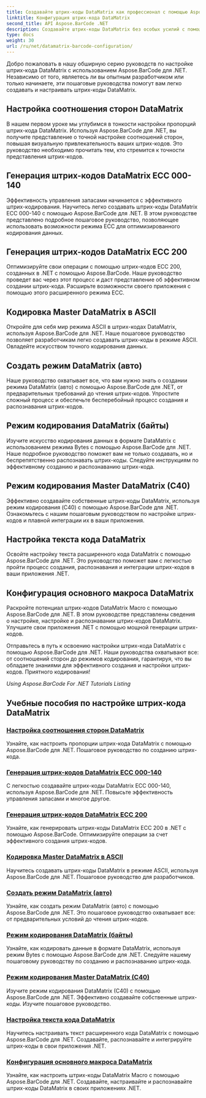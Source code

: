 ```yaml
---
title: Создавайте штрих-коды DataMatrix как профессионал с помощью Aspose.BarCode.
linktitle: Конфигурация штрих-кода DataMatrix
second_title: API Aspose.BarCode .NET
description: Создавайте штрих-коды DataMatrix без особых усилий с помощью Aspose.BarCode для .NET. Настраивайте соотношения сторон, режимы ECC, кодировку и многое другое. Повысьте эффективность создания штрих-кодов.
type: docs
weight: 30
url: /ru/net/datamatrix-barcode-configuration/
---
```



Добро пожаловать в нашу обширную серию руководств по настройке штрих-кода DataMatrix с использованием Aspose.BarCode для .NET. Независимо от того, являетесь ли вы опытным разработчиком или только начинаете, эти пошаговые руководства помогут вам легко создавать и настраивать штрих-коды DataMatrix.

## Настройка соотношения сторон DataMatrix

В нашем первом уроке мы углубимся в тонкости настройки пропорций штрих-кода DataMatrix. Используя Aspose.BarCode для .NET, вы получите представление о точной настройке соотношений сторон, повышая визуальную привлекательность ваших штрих-кодов. Это руководство необходимо прочитать тем, кто стремится к точности представления штрих-кодов.

## Генерация штрих-кодов DataMatrix ECC 000-140

Эффективность управления запасами начинается с эффективного штрих-кодирования. Научитесь легко создавать штрих-коды DataMatrix ECC 000-140 с помощью Aspose.BarCode для .NET. В этом руководстве представлено подробное пошаговое руководство, позволяющее использовать возможности режима ECC для оптимизированного кодирования данных.

## Генерация штрих-кодов DataMatrix ECC 200

Оптимизируйте свои операции с помощью штрих-кодов ECC 200, созданных в .NET с помощью Aspose.BarCode. Наше руководство проведет вас через этот процесс и даст представление об эффективном создании штрих-кода. Расширьте возможности своего приложения с помощью этого расширенного режима ECC.

## Кодировка Master DataMatrix в ASCII

Откройте для себя мир режима ASCII в штрих-кодах DataMatrix, используя Aspose.BarCode для .NET. Наше пошаговое руководство позволяет разработчикам легко создавать штрих-коды в режиме ASCII. Овладейте искусством точного кодирования данных.

## Создать режим DataMatrix (авто)

Наше руководство охватывает все, что вам нужно знать о создании режима DataMatrix (авто) с помощью Aspose.BarCode для .NET, от предварительных требований до чтения штрих-кодов. Упростите сложный процесс и обеспечьте бесперебойный процесс создания и распознавания штрих-кодов.

## Режим кодирования DataMatrix (байты)

Изучите искусство кодирования данных в формате DataMatrix с использованием режима Bytes с помощью Aspose.BarCode для .NET. Наше подробное руководство поможет вам не только создавать, но и беспрепятственно распознавать штрих-коды. Следуйте инструкциям по эффективному созданию и распознаванию штрих-кода.

## Режим кодирования Master DataMatrix (C40)

Эффективно создавайте собственные штрих-коды DataMatrix, используя режим кодирования (C40) с помощью Aspose.BarCode для .NET. Ознакомьтесь с нашим пошаговым руководством по настройке штрих-кодов и плавной интеграции их в ваши приложения.

## Настройка текста кода DataMatrix

Освойте настройку текста расширенного кода DataMatrix с помощью Aspose.BarCode для .NET. Это руководство поможет вам с легкостью пройти процесс создания, распознавания и интеграции штрих-кодов в ваши приложения .NET.

## Конфигурация основного макроса DataMatrix

Раскройте потенциал штрих-кодов DataMatrix Macro с помощью Aspose.BarCode для .NET. В этом руководстве представлены сведения о настройке, настройке и распознавании штрих-кодов DataMatrix. Улучшите свои приложения .NET с помощью мощной генерации штрих-кодов.

Отправьтесь в путь к освоению настройки штрих-кода DataMatrix с помощью Aspose.BarCode для .NET. Наши руководства охватывают все: от соотношений сторон до режимов кодирования, гарантируя, что вы обладаете знаниями для эффективного создания и настройки штрих-кодов. Приятного кодирования!

*Using Aspose.BarCode For .NET Tutorials Listing*
## Учебные пособия по настройке штрих-кода DataMatrix
### [Настройка соотношения сторон DataMatrix](./datamatrix-aspect-ratio-customization/)
Узнайте, как настроить пропорции штрих-кода DataMatrix с помощью Aspose.BarCode для .NET. Пошаговое руководство по созданию штрих-кода.
### [Генерация штрих-кодов DataMatrix ECC 000-140](./datamatrix-ecc-000-140-configuration/)
С легкостью создавайте штрих-коды DataMatrix ECC 000-140, используя Aspose.BarCode для .NET. Повысьте эффективность управления запасами и многое другое.
### [Генерация штрих-кодов DataMatrix ECC 200](./datamatrix-ecc-200-configuration/)
Узнайте, как генерировать штрих-коды DataMatrix ECC 200 в .NET с помощью Aspose.BarCode. Оптимизируйте операции за счет эффективного создания штрих-кодов.
### [Кодировка Master DataMatrix в ASCII](./datamatrix-encoding-mode-ascii/)
Научитесь создавать штрих-коды DataMatrix в режиме ASCII, используя Aspose.BarCode для .NET. Пошаговое руководство для разработчиков.
### [Создать режим DataMatrix (авто)](./datamatrix-encoding-mode-auto/)
Узнайте, как создать режим DataMatrix (авто) с помощью Aspose.BarCode для .NET. Это пошаговое руководство охватывает все: от предварительных условий до чтения штрих-кодов.
### [Режим кодирования DataMatrix (байты)](./datamatrix-encoding-mode-bytes/)
Узнайте, как кодировать данные в формате DataMatrix, используя режим Bytes с помощью Aspose.BarCode для .NET. Следуйте нашему пошаговому руководству по созданию и распознаванию штрих-кода.
### [Режим кодирования Master DataMatrix (C40)](./datamatrix-encoding-mode-c40/)
Изучите режим кодирования DataMatrix (C40) с помощью Aspose.BarCode для .NET. Эффективно создавайте собственные штрих-коды. Изучите пошаговое руководство.
### [Настройка текста кода DataMatrix](./datamatrix-extended-code-text-configuration/)
Научитесь настраивать текст расширенного кода DataMatrix с помощью Aspose.BarCode для .NET. Создавайте, распознавайте и интегрируйте штрих-коды в свои приложения .NET.
### [Конфигурация основного макроса DataMatrix](./datamatrix-macro-configuration/)
Узнайте, как настроить штрих-коды DataMatrix Macro с помощью Aspose.BarCode для .NET. Создавайте, настраивайте и распознавайте штрих-коды DataMatrix в своих приложениях .NET.